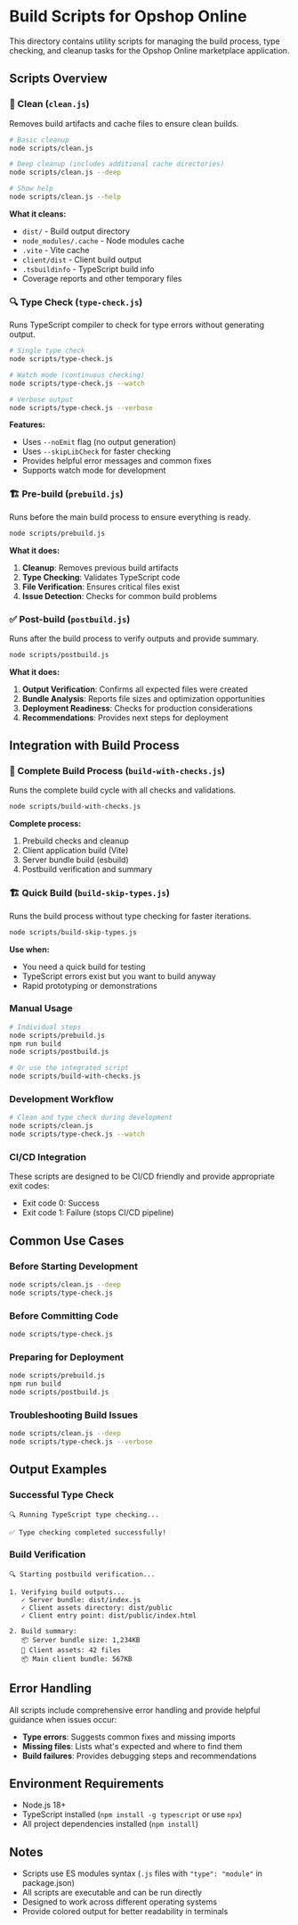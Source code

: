 # Build Scripts for Opshop Online

This directory contains utility scripts for managing the build process, type checking, and cleanup tasks for the Opshop Online marketplace application.

## Scripts Overview

### 🧹 Clean (`clean.js`)
Removes build artifacts and cache files to ensure clean builds.

```bash
# Basic cleanup
node scripts/clean.js

# Deep cleanup (includes additional cache directories)
node scripts/clean.js --deep

# Show help
node scripts/clean.js --help
```

**What it cleans:**
- `dist/` - Build output directory
- `node_modules/.cache` - Node modules cache
- `.vite` - Vite cache
- `client/dist` - Client build output
- `.tsbuildinfo` - TypeScript build info
- Coverage reports and other temporary files

### 🔍 Type Check (`type-check.js`)
Runs TypeScript compiler to check for type errors without generating output.

```bash
# Single type check
node scripts/type-check.js

# Watch mode (continuous checking)
node scripts/type-check.js --watch

# Verbose output
node scripts/type-check.js --verbose
```

**Features:**
- Uses `--noEmit` flag (no output generation)
- Uses `--skipLibCheck` for faster checking
- Provides helpful error messages and common fixes
- Supports watch mode for development

### 🏗️ Pre-build (`prebuild.js`)
Runs before the main build process to ensure everything is ready.

```bash
node scripts/prebuild.js
```

**What it does:**
1. **Cleanup**: Removes previous build artifacts
2. **Type Checking**: Validates TypeScript code
3. **File Verification**: Ensures critical files exist
4. **Issue Detection**: Checks for common build problems

### ✅ Post-build (`postbuild.js`)
Runs after the build process to verify outputs and provide summary.

```bash
node scripts/postbuild.js
```

**What it does:**
1. **Output Verification**: Confirms all expected files were created
2. **Bundle Analysis**: Reports file sizes and optimization opportunities
3. **Deployment Readiness**: Checks for production considerations
4. **Recommendations**: Provides next steps for deployment

## Integration with Build Process

### 🚀 Complete Build Process (`build-with-checks.js`)
Runs the complete build cycle with all checks and validations.

```bash
node scripts/build-with-checks.js
```

**Complete process:**
1. Prebuild checks and cleanup
2. Client application build (Vite)
3. Server bundle build (esbuild)
4. Postbuild verification and summary

### 🏗️ Quick Build (`build-skip-types.js`)
Runs the build process without type checking for faster iterations.

```bash
node scripts/build-skip-types.js
```

**Use when:**
- You need a quick build for testing
- TypeScript errors exist but you want to build anyway
- Rapid prototyping or demonstrations

### Manual Usage
```bash
# Individual steps
node scripts/prebuild.js
npm run build
node scripts/postbuild.js

# Or use the integrated script
node scripts/build-with-checks.js
```

### Development Workflow
```bash
# Clean and type check during development
node scripts/clean.js
node scripts/type-check.js --watch
```

### CI/CD Integration
These scripts are designed to be CI/CD friendly and provide appropriate exit codes:
- Exit code 0: Success
- Exit code 1: Failure (stops CI/CD pipeline)

## Common Use Cases

### Before Starting Development
```bash
node scripts/clean.js --deep
node scripts/type-check.js
```

### Before Committing Code
```bash
node scripts/type-check.js
```

### Preparing for Deployment
```bash
node scripts/prebuild.js
npm run build
node scripts/postbuild.js
```

### Troubleshooting Build Issues
```bash
node scripts/clean.js --deep
node scripts/type-check.js --verbose
```

## Output Examples

### Successful Type Check
```
🔍 Running TypeScript type checking...

✅ Type checking completed successfully!
```

### Build Verification
```
🔍 Starting postbuild verification...

1. Verifying build outputs...
   ✓ Server bundle: dist/index.js
   ✓ Client assets directory: dist/public
   ✓ Client entry point: dist/public/index.html

2. Build summary:
   📦 Server bundle size: 1,234KB
   📁 Client assets: 42 files
   📦 Main client bundle: 567KB
```

## Error Handling

All scripts include comprehensive error handling and provide helpful guidance when issues occur:

- **Type errors**: Suggests common fixes and missing imports
- **Missing files**: Lists what's expected and where to find them
- **Build failures**: Provides debugging steps and recommendations

## Environment Requirements

- Node.js 18+
- TypeScript installed (`npm install -g typescript` or use `npx`)
- All project dependencies installed (`npm install`)

## Notes

- Scripts use ES modules syntax (`.js` files with `"type": "module"` in package.json)
- All scripts are executable and can be run directly
- Designed to work across different operating systems
- Provide colored output for better readability in terminals